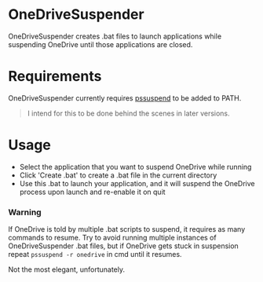 # OneDriveSuspender
OneDriveSuspender creates .bat files to launch applications while suspending OneDrive until those applications are closed.

# Requirements
OneDriveSuspender currently requires [pssuspend](https://learn.microsoft.com/en-gb/sysinternals/downloads/pssuspend) to be added to PATH. 
> I intend for this to be done behind the scenes in later versions.

# Usage
* Select the application that you want to suspend OneDrive while running
* Click 'Create .bat' to create a .bat file in the current directory
* Use this .bat to launch your application, and it will suspend the OneDrive process upon launch and re-enable it on quit

### Warning
If OneDrive is told by multiple .bat scripts to suspend, it requires as many commands to resume.
Try to avoid running multiple instances of OneDriveSuspender .bat files, but if OneDrive gets stuck in suspension repeat ``` pssuspend -r onedrive ``` in cmd until it resumes. 

Not the most elegant, unfortunately.
